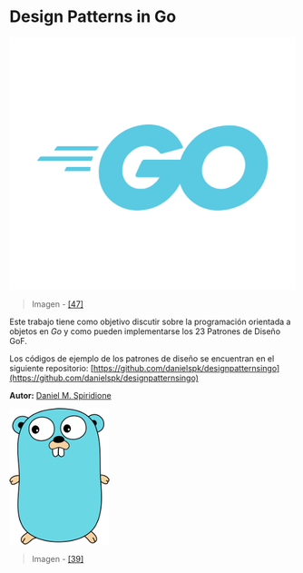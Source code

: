 # Design Patterns in Go

![](/assets/gologolightblue.png)

> Imagen - [\[47\]](recursos.md)

Este trabajo tiene como objetivo discutir sobre la programación orientada a objetos en _Go_ y como pueden implementarse los 23 Patrones de Diseño GoF.

Los códigos de ejemplo de los patrones de diseño se encuentran en el siguiente repositorio: [https://github.com/danielspk/designpatternsingo](https://github.com/danielspk/designpatternsingo)

**Autor:** [Daniel M. Spiridione](http://www.daniel-spiridione.com.ar)

![](/assets/gopher.png)

> Imagen - [\[39\]](recursos.md)
